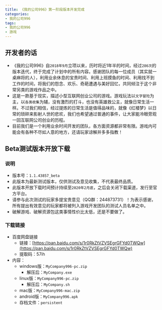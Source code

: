 ```yaml
---
title: 《我的公司996》第一阶段版本开发完成
categories:
- 我的公司996
tags:
- 我的公司996
- 游戏
---
```


## 开发者的话
- 《我的公司996》自`2018年9月`立项以来，历时将近1年半的时间，经过`286次`的版本迭代，终于完成了计划中的所有内容。感谢团队的每一位成员（其实就一桌麻将的人），利用业余休息的宝贵时间、利用上班摸鱼的时间、利用找不到工作的时间，将我们的怨念、欢乐、奇葩遭遇与美好回忆，共同倾注于这个非常另类的游戏作品之中。
- 这是一款基于现实，描述小型互联网创业公司的游戏。游戏玩法以`文字冒险`为主，以`各类收集`为辅，没有激烈的打斗，也没有英雄救公主，就像日常生活一样。不过我们相信，经过提炼的日常生活是值得品味的，就像《红楼梦》以日常的琐碎来影射人世的悲欢，我们也希望通过普通的事件，让大家能冷眼旁观一回互联网公司创业的历程。
- 目前我们是一个利用业余时间开发的团队，各方面资源都非常有限。游戏内可能会有各种不尽如人意的地方，还请玩家谅解并多多指教！

## Beta测试版本开放下载
### 说明
- 版本号：`1.1.43857_beta`
- 此版本为最新测试版本，仅供测试及意见收集，不代表最终品质。
- 此版本开放下载时间预计持续至`2020年2月底`，之后会关闭下载渠道，发行至官方平台。
- 请参与此次测试的玩家多提宝贵意见（QQ群：244873731）！为表示感谢，所有提出有效意见的玩家都将被列入游戏开发团队的测试人员名单之中。
- 破解游戏、破解资源包这类事情性价比太低，还是不要做了。

### 下载链接
- 百度网盘链接
    - 链接：[https://pan.baidu.com/s/1r0RkZtVZVSEgrGFYd0TWQw](https://pan.baidu.com/s/1r0RkZtVZVSEgrGFYd0TWQw)
    - 提取码：57ih
- 内容：
    - windows版：`MyCompany996-pc.zip`
        - 解压后：`MyCompany.exe`
    - linux版：`MyCompany996-pc.zip`
        - 解压后：`MyCompany.sh`
    - mac版：`MyCompany996-mac.zip`
    - android版：`MyCompany996.apk`
    - 存档文件：`persistent`
